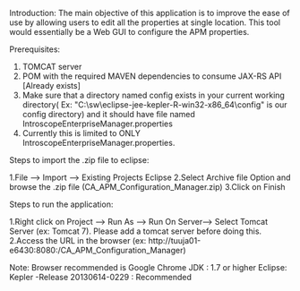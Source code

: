 Introduction:
The main objective of this application is to improve the ease of use by allowing users to edit all the properties at single location. This tool would essentially be a Web GUI to configure the APM properties.

Prerequisites:

1. TOMCAT server 
2. POM with the required MAVEN dependencies to consume JAX-RS API [Already exists]
3. Make sure that a directory named config exists in your current working directory( Ex: "C:\sw\eclipse-jee-kepler-R-win32-x86_64\config" is our config directory) and it should have file named IntroscopeEnterpriseManager.properties
4. Currently this is limited to ONLY IntroscopeEnterpriseManager.properties.

Steps to import the .zip file to eclipse:

1.File --> Import --> Existing Projects Eclipse
2.Select Archive file Option and browse the .zip file (CA_APM_Configuration_Manager.zip)
3.Click on Finish

Steps to run the application:

1.Right click on Project --> Run As --> Run On Server--> Select Tomcat Server (ex: Tomcat 7). Please add a tomcat server before doing this.
2.Access the URL in the browser (ex: http://tuuja01-e6430:8080:/CA_APM_Configuration_Manager)


Note: 
Browser recommended is Google Chrome
JDK : 1.7 or higher
Eclipse: Kepler -Release 20130614-0229 : Recommended